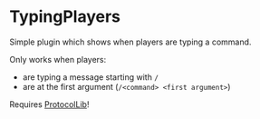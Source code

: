 # TypingPlayers
Simple plugin which shows when players are typing a command.

Only works when players:
- are typing a message starting with `/`
- are at the first argument (`/<command> <first argument>`)

Requires [ProtocolLib](https://www.spigotmc.org/resources/protocollib.1997/)!